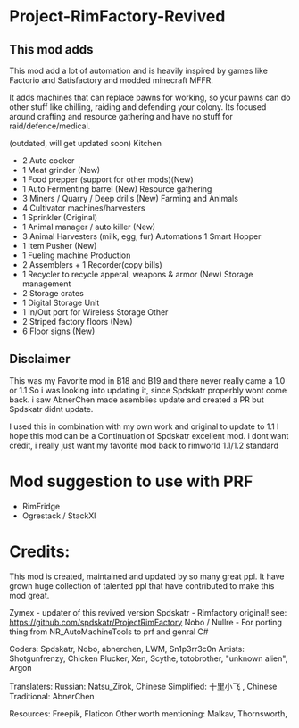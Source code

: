 # Project-RimFactory-Revived

## This mod adds
This mod add a lot of automation and is heavily inspired by games like Factorio and Satisfactory and modded minecraft MFFR.

It adds machines that can replace pawns for working, so your pawns can do other stuff like chilling, raiding and defending your colony.
Its focused around crafting and resource gathering and have no stuff for raid/defence/medical.


(outdated, will get updated soon)
Kitchen
- 2 Auto cooker
- 1 Meat grinder (New)
- 1 Food prepper (support for other mods)(New)
- 1 Auto Fermenting barrel (New)
Resource gathering
- 3 Miners / Quarry / Deep drills (New)
Farming and Animals
- 4 Cultivator machines/harvesters
- 1 Sprinkler (Original)
- 1 Animal manager / auto killer (New)
- 3 Animal Harvesters (milk, egg, fur)
Automations
1 Smart Hopper
- 1 Item Pusher (New)
- 1 Fueling machine
Production
- 2 Assemblers + 1 Recorder(copy bills)
- 1 Recycler to recycle apperal, weapons & armor (New)
Storage management
- 2 Storage crates
- 1 Digital Storage Unit
- 1 In/Out port for Wireless Storage
Other
- 2 Striped factory floors (New)
- 6 Floor signs (New)

## Disclaimer
This was my Favorite mod in B18 and B19 and there never really came a 1.0 or 1.1
So i was looking into updating it, since Spdskatr properbly wont come back.
i saw AbnerChen made asemblies update and created a PR but Spdskatr didnt update.

I used this in combination with my own work and original to update to 1.1
I hope this mod can be a Continuation of Spdskatr excellent mod.
i dont want credit, i really just want my favorite mod back to rimworld 1.1/1.2 standard


# Mod suggestion to use with PRF
- RimFridge
- Ogrestack / StackXl


# Credits:
This mod is created, maintained and updated by so many great ppl.
It have grown huge collection of talented ppl that have contributed to make this mod great.

Zymex - updater of this revived version
Spdskatr - Rimfactory original! see: https://github.com/spdskatr/ProjectRimFactory
Nobo / Nullre - For porting thing from NR_AutoMachineTools to prf and genral C#

Coders: Spdskatr, Nobo, abnerchen, LWM, Sn1p3rr3c0n
Artists: Shotgunfrenzy, Chicken Plucker, Xen, Scythe, totobrother, "unknown alien", Argon

Translaters:
Russian: Natsu_Zirok, Chinese Simplified: 十里小飞 , Chinese Traditional: AbnerChen

Resources: Freepik, Flaticon
Other worth mentioning: Malkav, Thornsworth,